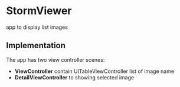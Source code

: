 # StormViewer
app to display list images
## Implementation
The app has two view controller scenes:
* **ViewController** contain UITableViewController list of image name 
* **DetailViewController** to showing selected image
